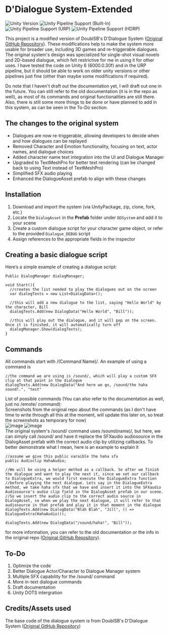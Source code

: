 # D'Dialogue System-Extended
![Unity Version](https://img.shields.io/badge/Unity-6000.0.30%30LTS%2B-blueviolet?logo=unity)
![Unity Pipeline Support (Built-In)](https://img.shields.io/badge/BiRP_✔️-darkgreen?logo=unity)
![Unity Pipeline Support (URP)](https://img.shields.io/badge/URP_✔️-blue?logo=unity)
![Unity Pipeline Support (HDRP)](https://img.shields.io/badge/HDRP_✔️-darkred?logo=unity)

This project is a modified version of DoublSB's D'Dialogue System ([Original GitHub Repository](https://github.com/DoublSB/UnityDialogAsset/tree/master)). These modifications help to make the system more usable for broader use, including 3D games and re-triggerable dialogues. The original system's design was specialized for single-shot visual novels and 2D-based dialogue, which felt restrictive for me in using it for other uses. I have tested the code on Unity 6 (6000.0.30f) and in the URP pipeline, but it should be able to work on older unity versions or other pipelines just fine (other than maybe some modifications if required).

Do note that I haven't draft out the documentation yet, I will draft out one in the future. You can still refer to the old documentation (it is in the repo as well), as most of its commands and original functionalities are still there. Also, there is still some more things to be done or have planned to add in this system, as can be seen in the To-Do section.

## The changes to the original system
- Dialogues are now re-triggerable, allowing developers to decide when and how dialogues can be replayed
- Removed Character and Emotion functionality, focusing on text, actor names, and dialogue choices
- Added character name text integration into the UI and Dialogue Manager
- Upgraded to TextMeshPro for better text rendering (can be changed back to using Text instead of TextMeshPro)
- Simplified SFX audio playing
- Enhanced the DialogueAsset prefab to align with these changes

## Installation
1. Download and import the system (via UnityPackage, zip, clone, fork, etc.)
2. Locate the `DialogAsset` in the **Prefab** folder under `DDSystem` and add it to your scene
3. Create a custom dialogue script for your character game object, or refer to the provided `Dialogue_DEBUG` script
4. Assign references to the appropriate fields in the inspector

## Creating a basic dialogue script
Here’s a simple example of creating a dialogue script:
```
Public DialogManager dialogManager;

void Start(){
  //creates the list needed to play the dialogues out on the screen
  var dialogTexts = new List<DialogData>();

  //this will add a new dialogue to the list, saying "Hello World" by the character, Bill
  dialogTexts.Add(new DialogData("Hello World", "Bill"));

  //this will play out the dialogue, and it will pop on the screen. Once it is finished, it will automatically turn off
  dialogManager.Show(dialogTexts);
}
```

## Commands
All commands start with /(Command Name)/. An example of using a command is
```
//the command we are using is /sound/, which will play a custom SFX clip at that point in the dialogue
dialogTexts.Add(new DialogData("And here we go, /sound/the haha sound!.", "test"
```
List of possible commands (You can also refer to the documentation as well, just no /emote/ command):
<br>
Screenshots from the original repo about the commands (as I don't have time to write through all this at the moment, will update this later on, so treat the screenshots as temporary for now)
<br>
![image](https://github.com/user-attachments/assets/d9e1d5c0-3036-4fd8-ac36-42f5dd5062c2)
![image](https://github.com/user-attachments/assets/4b553556-62e2-4694-800b-dc40b3a46a8c)
<br>
The original system's /sound/ command uses /sound(name)/, but here, we can simply call /sound/ and have it replace the SFXaudio audiosource in the DialogAsset prefab
with the correct audio clip by utilizing callbacks. To better demonstrate what I mean, here is an example to explain it
```
//assume we give this public varaible the haha sfx
public Audioclip HahaAudio;

//We will be using a helper method as a callback. So after we finish the dialogue and want to play the next it, since we set our callback to DialogueExtra, we would first execute the DialogueExtra function
//before playing the next dialogue. Lets say in the DialogueExtra method, we take haha sfx that we have and insert it into the SFXaudio Audiosource's audio clip field in the DialogAsset prefab in our scene.
//So we insert the audio clip to the correct audio source in DialogAsset, so when we play the next dialogue, it will refer to that audiosource in that prefab and play it in that moment in the dialogue
dialogTexts.Add(new DialogData("Blah Blah", "Jill", () => DialogueExtra(HahaAudio)));

dialogTexts.Add(new DialogData("/sound/haha!", "Bill"));
```

for more information, you can refer to the old documentation or the info in the original repo ([Original GitHub Repository](https://github.com/DoublSB/UnityDialogAsset/tree/master)).

## To-Do
1. Optimize the code
2. Better Dialogue Actor/Character to Dialogue Manager system
3. Multiple SFX capability for the /sound/ command
4. More in-text dialogue commands
5. Draft documentation
6. Unity DOTS intergration

## Credits/Assets used
The base code of the dialogue system is from DoublSB's D'Dialogue System ([Original GitHub Repository](https://github.com/DoublSB/UnityDialogAsset/tree/master))
